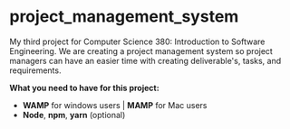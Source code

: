 # project_management_system
My third project for Computer Science 380: Introduction to Software Engineering. We are creating a project management system so project managers can have an easier time with creating deliverable's, tasks, and requirements. 

**What you need to have for this project:** 
- **WAMP** for windows users | **MAMP** for Mac users
- **Node**, **npm**, **yarn** (optional)
